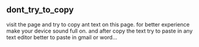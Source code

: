 ## dont_try_to_copy
visit the page and try to copy ant text on this page.
for better experience make your device sound full on.
and after copy the text try to paste in any text editor better to paste in gmail or word...

